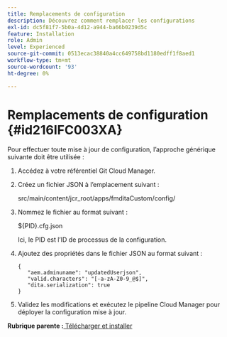 ```yaml
---
title: Remplacements de configuration
description: Découvrez comment remplacer les configurations
exl-id: dc5f81f7-5b0a-4d12-a944-ba66b0239d5c
feature: Installation
role: Admin
level: Experienced
source-git-commit: 0513ecac38840a4cc649758bd1180edff1f8aed1
workflow-type: tm+mt
source-wordcount: '93'
ht-degree: 0%

---
```


# Remplacements de configuration {#id216IFC003XA}

Pour effectuer toute mise à jour de configuration, l’approche générique suivante doit être utilisée :

1. Accédez à votre référentiel Git Cloud Manager.

1. Créez un fichier JSON à l’emplacement suivant :

   src/main/content/jcr\_root/apps/fmditaCustom/config/

1. Nommez le fichier au format suivant :

   $\{PID\}.cfg.json

   Ici, le PID est l’ID de processus de la configuration.

1. Ajoutez des propriétés dans le fichier JSON au format suivant :

   ```
   {
      "aem.adminuname": "updatedUserjson",
      "valid.characters": "[-a-zA-Z0-9_@$]",
      "dita.serialization": true
   }
   ```

1. Validez les modifications et exécutez le pipeline Cloud Manager pour déployer la configuration mise à jour.


**Rubrique parente :**[ Télécharger et installer](download-install.md)
